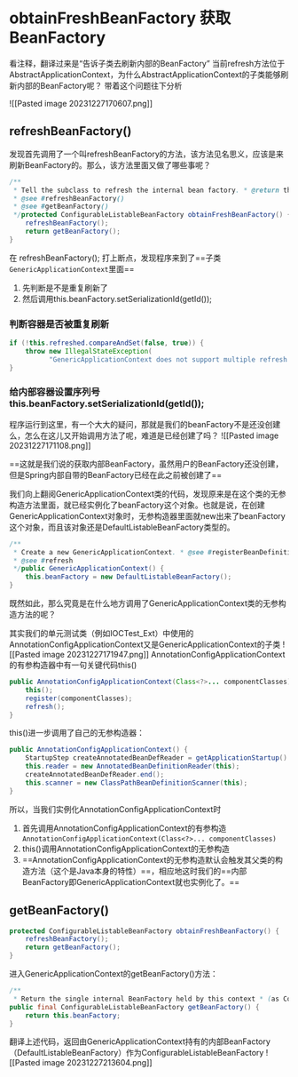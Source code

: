 # obtainFreshBeanFactory 获取BeanFactory
看注释，翻译过来是“告诉子类去刷新内部的BeanFactory”
当前refresh方法位于AbstractApplicationContext，为什么AbstractApplicationContext的子类能够刷新内部的BeanFactory呢？
带着这个问题往下分析

![[Pasted image 20231227170607.png]]

## refreshBeanFactory()

发现首先调用了一个叫refreshBeanFactory的方法，该方法见名思义，应该是来刷新BeanFactory的。那么，该方法里面又做了哪些事呢？
```java
/**  
 * Tell the subclass to refresh the internal bean factory. * @return the fresh BeanFactory instance  
 * @see #refreshBeanFactory()  
 * @see #getBeanFactory()  
 */protected ConfigurableListableBeanFactory obtainFreshBeanFactory() {  
    refreshBeanFactory();  
    return getBeanFactory();  
}
```
在 refreshBeanFactory();  打上断点，发现程序来到了==子类`GenericApplicationContext`里面==
1. 先判断是不是重复刷新了
2. 然后调用this.beanFactory.setSerializationId(getId());
### 判断容器是否被重复刷新
```java
if (!this.refreshed.compareAndSet(false, true)) {  
    throw new IllegalStateException(  
          "GenericApplicationContext does not support multiple refresh attempts: just call 'refresh' once");  
}
```

### 给内部容器设置序列号this.beanFactory.setSerializationId(getId());
程序运行到这里，有一个大大的疑问，那就是我们的beanFactory不是还没创建么，怎么在这儿又开始调用方法了呢，难道是已经创建了吗？
![[Pasted image 20231227171108.png]]

==这就是我们说的获取内部BeanFactory，虽然用户的BeanFactory还没创建，但是Spring内部自带的BeanFactory已经在此之前被创建了==

我们向上翻阅GenericApplicationContext类的代码，发现原来是在这个类的无参构造方法里面，就已经实例化了beanFactory这个对象。也就是说，在创建GenericApplicationContext对象时，无参构造器里面就new出来了beanFactory这个对象，而且该对象还是DefaultListableBeanFactory类型的。
```java
/**  
 * Create a new GenericApplicationContext. * @see #registerBeanDefinition  
 * @see #refresh  
 */public GenericApplicationContext() {  
    this.beanFactory = new DefaultListableBeanFactory();  
}
```

既然如此，那么究竟是在什么地方调用了GenericApplicationContext类的无参构造方法的呢？

其实我们的单元测试类（例如IOCTest_Ext）中使用的AnnotationConfigApplicationContext又是GenericApplicationContext的子类
![[Pasted image 20231227171947.png]]
AnnotationConfigApplicationContext的有参构造器中有一句关键代码this()
```java
public AnnotationConfigApplicationContext(Class<?>... componentClasses) {  
    this();  
    register(componentClasses);  
    refresh();  
}
```
this()进一步调用了自己的无参构造器：
```java
public AnnotationConfigApplicationContext() {  
    StartupStep createAnnotatedBeanDefReader = getApplicationStartup().start("spring.context.annotated-bean-reader.create");  
    this.reader = new AnnotatedBeanDefinitionReader(this);  
    createAnnotatedBeanDefReader.end();  
    this.scanner = new ClassPathBeanDefinitionScanner(this);  
}
```
所以，当我们实例化AnnotationConfigApplicationContext时
1. 首先调用AnnotationConfigApplicationContext的有参构造`AnnotationConfigApplicationContext(Class<?>... componentClasses)`
2. this()调用AnnotationConfigApplicationContext的无参构造
3. ==AnnotationConfigApplicationContext的无参构造默认会触发其父类的构造方法（这个是Java本身的特性）==，相应地这时我们的==内部BeanFactory即GenericApplicationContext就也实例化了。==
## getBeanFactory()

```java
protected ConfigurableListableBeanFactory obtainFreshBeanFactory() {  
    refreshBeanFactory();  
    return getBeanFactory();  
}
```
进入GenericApplicationContext的getBeanFactory()方法：

```java
/**  
 * Return the single internal BeanFactory held by this context * (as ConfigurableListableBeanFactory). */@Override  
public final ConfigurableListableBeanFactory getBeanFactory() {  
    return this.beanFactory;  
}
```
翻译上述代码，返回由GenericApplicationContext持有的内部BeanFactory（DefaultListableBeanFactory）作为ConfigurableListableBeanFactory
![[Pasted image 20231227213604.png]]
